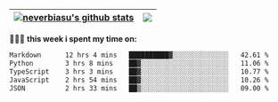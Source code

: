 | <a href="https://github.com/neverbiasu"><img align="center" src="https://github-readme-stats.vercel.app/api?username=neverbiasu&theme=dracula&show_icons=true&hide_border=true&count_private=true" alt="neverbiasu's github stats" /></a> | <a href="https://github.com/neverbiasu"><img align="center" src="https://github-readme-stats.vercel.app/api/top-langs/?username=neverbiasu&theme=dracula&show_icons=true&hide_border=true&layout=compact" /></a> |
| ------------- | ------------- |

👨🏾‍💻 **this week i spent my time on:**
<!--START_SECTION:waka-->

```txt
Markdown      12 hrs 4 mins   ██████████▓░░░░░░░░░░░░░░   42.61 %
Python        3 hrs 8 mins    ██▓░░░░░░░░░░░░░░░░░░░░░░   11.06 %
TypeScript    3 hrs 3 mins    ██▓░░░░░░░░░░░░░░░░░░░░░░   10.77 %
JavaScript    2 hrs 54 mins   ██▓░░░░░░░░░░░░░░░░░░░░░░   10.26 %
JSON          2 hrs 33 mins   ██▒░░░░░░░░░░░░░░░░░░░░░░   09.00 %
```

<!--END_SECTION:waka-->
